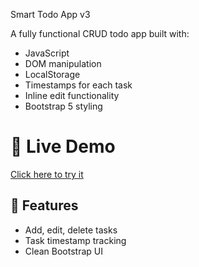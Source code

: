  Smart Todo App v3

A fully functional CRUD todo app built with:
- JavaScript
- DOM manipulation
- LocalStorage
- Timestamps for each task
- Inline edit functionality
- Bootstrap 5 styling

# 🔗 Live Demo
[Click here to try it](https://smart-todo-v3.netlify.app/)

## 🔧 Features
- Add, edit, delete tasks
- Task timestamp tracking
- Clean Bootstrap UI
